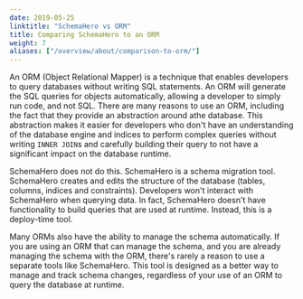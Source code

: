 ```yaml
---
date: 2019-05-25
linktitle: "SchemaHero vs ORM"
title: Comparing SchemaHero to an ORM
weight: 7
aliases: ["/overview/about/comparison-to-orm/"]
---
```


An ORM (Object Relational Mapper) is a technique that enables developers to query databases without writing SQL statements. An ORM will generate the SQL queries for objects automatically, allowing a developer to simply run code, and not SQL. There are many reasons to use an ORM, including the fact that they provide an abstraction around athe database. This abstraction makes it easier for developers who don't have an understanding of the database engine and indices to perform complex queries without writing `INNER JOIN`s and carefully building their query to not have a significant impact on the database runtime.

SchemaHero does not do this. SchemaHero is a schema migration tool. SchemaHero creates and edits the structure of the database (tables, columns, indices and constraints). Developers won't interact with SchemaHero when querying data. In fact, SchemaHero doesn't have functionality to build queries that are used at runtime. Instead, this is a deploy-time tool.

Many ORMs also have the ability to manage the schema automatically. If you are using an ORM that can manage the schema, and you are already managing the schema with the ORM, there's rarely a reason to use a separate tools like SchemaHero. This tool is designed as a better way to manage and track schema changes, regardless of your use of an ORM to query the database at runtime.
